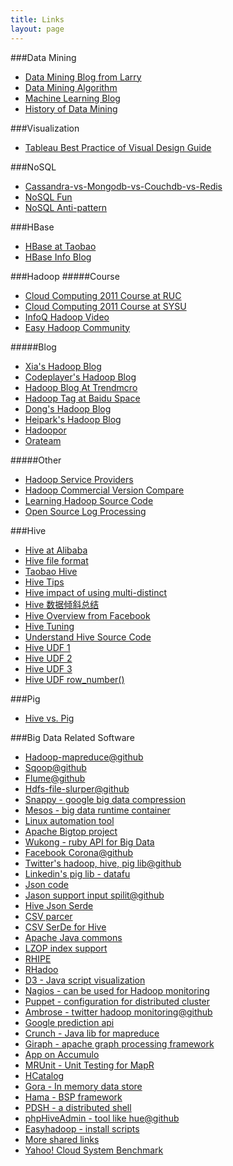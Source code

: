 ```yaml
---
title: Links
layout: page
---
```

###Data Mining
* [Data Mining Blog from Larry](http://blog.csdn.net/larrylgq)
* [Data Mining Algorithm](http://blog.sina.com.cn/s/articlelist_1691398204_16_1.html)
* [Machine Learning Blog](http://www.cnblogs.com/LeftNotEasy/)
* [History of Data Mining](http://rayli.net/blog/data/history-of-data-mining/)

###Visualization
* [Tableau Best Practice of Visual Design Guide](http://www.tableausoftware.com/learn/whitepapers/tableau-visual-guidebook)
 

###NoSQL
* [Cassandra-vs-Mongodb-vs-Couchdb-vs-Redis](http://kkovacs.eu/cassandra-vs-mongodb-vs-couchdb-vs-redis)
* [NoSQL Fun](http://blog.nosqlfan.com/)
* [NoSQL Anti-pattern](http://www.yankay.com/tag/nosql/)

###HBase
* [HBase at Taobao](http://www.tbdata.org/archives/1509)
* [HBase Info Blog](http://hbase.info/)

###Hadoop 
#####Course
* [Cloud Computing 2011 Course at RUC](http://datasearch.ruc.edu.cn/course/cloudcomputing2011/index.html)
* [Cloud Computing 2011 Course at SYSU](http://ss.sysu.edu.cn/~xyb/courses/2011-1-cloud/)
* [InfoQ Hadoop Video](http://www.infoq.com/cn/bigdata/?utm_source=infoq&utm_medium=header_graybar&utm_campaign=topic_clk) 
* [Easy Hadoop Community](http://bbs.easyhadoop.com/forum.php?mod=viewthread&tid=163&extra=page%3D1)

#####Blog
* [Xia's Hadoop Blog](http://www.cnblogs.com/xia520pi/)
* [Codeplayer's Hadoop Blog](http://coderplay.iteye.com/category/15688)
* [Hadoop Blog At Trendmcro](http://www.spnguru.com/) 
* [Hadoop Tag at Baidu Space](http://hi.baidu.com/tag/Hadoop/feeds)
* [Dong's Hadoop Blog](http://dongxicheng.org/) 
* [Heipark's Hadoop Blog](http://heipark.iteye.com/category/126118)
* [Hadoopor](http://www.hadoopor.com/)
* [Orateam](http://www.oratea.net/)

#####Other
* [Hadoop Service Providers](http://tech.it168.com/a2012/0503/1344/000001344570.shtml)
* [Hadoop Commercial Version Compare](http://www.xiaohui.org/archives/795.html) 
* [Learning Hadoop Source Code](http://www.cnblogs.com/xuxm2007/category/388607.html)
* [Open Source Log Processing](http://blog.csdn.net/clouderyu/article/details/6543175)

###Hive
* [Hive at Alibaba](http://blog.linezing.com/tag/hive)
* [Hive file format](http://www.infoq.com/cn/articles/hadoop-file-format)
* [Taobao Hive](http://www.tbdata.org/archives/category/cloud-computing/hive)
* [Hive Tips](http://www.fuzhijie.me/?p=381)
* [Hive impact of using multi-distinct](http://blog.csdn.net/liuhongxingrs/article/details/7208333)
* [Hive 数据倾斜总结](http://www.tbdata.org/archives/2109)
* [Hive Overview from Facebook](http://www.slideshare.net/ragho/hive-user-meeting-august-2009-facebook)
* [Hive Tuning](http://blog.csdn.net/lpxuan151009/article/details/7956554)
* [Understand Hive Source Code](http://www.tbdata.org/archives/1019)
* [Hive UDF 1](http://richiehu.blog.51cto.com/2093113/386112)
* [Hive UDF 2](http://blog.csdn.net/azhao_dn/article/details/6981115)
* [Hive UDF 3](http://blog.linezing.com/2011/03/hive%E4%B8%ADudtf%E7%BC%96%E5%86%99%E5%92%8C%E4%BD%BF%E7%94%A8)
* [Hive UDF row_number()](http://www.nalang.org/?p=149) 

###Pig
* [Hive vs. Pig](http://www.larsgeorge.com/2009/10/hive-vs-pig.html)

###Big Data Related Software 
* [Hadoop-mapreduce@github](https://github.com/apache/hadoop-mapreduce) 
* [Sqoop@github](https://github.com/apache/sqoop) 
* [Flume@github](https://github.com/apache/flume)
* [Hdfs-file-slurper@github](https://github.com/alexholmes/hdfs-file-slurper)
* [Snappy - google big data compression](http://code.google.com/p/snappy/) 
* [Mesos - big data runtime container](http://incubator.apache.org/mesos/) 
* [Linux automation tool](http://expect.sourceforge.net/)
* [Apache Bigtop project](https://cwiki.apache.org/confluence/display/BIGTOP/Index%3bjsessionid=82787B10BA0CED33574E7A6F853A7B0C)
* [Wukong - ruby API for Big Data](http://rdoc.info/gems/wukong/frames) 
* [Facebook Corona@github](https://github.com/facebook/hadoop-20/tree/master/src/contrib/corona)
* [Twitter's hadoop, hive, pig lib@github](https://github.com/kevinweil/elephant-bird)
* [Linkedin's pig lib - datafu](http://data.linkedin.com/opensource/datafu)
* [Json code](http://code.google.com/p/json-simple/)
* [Jason support input spilit@github](https://github.com/alexholmes/json-mapreduce)
* [Hive Json Serde](http://code.google.com/p/hive-json-serde/)
* [CSV parcer](http://opencsv.sourceforge.net/)
* [CSV SerDe for Hive](http://ogrodnek.github.io/csv-serde/)
* [Apache Java commons](http://commons.apache.org/)
* [LZOP index support](https://github.com/kevinweil/hadoop-lzo)
* [RHIPE](https://github.com/saptarshiguha/RHIPE)
* [RHadoo](https://github.com/RevolutionAnalytics/RHadoop)
* [D3 - Java script visualization](http://d3js.org/) 
* [Nagios - can be used for Hadoop monitoring](http://www.nagios.org/)
* [Puppet - configuration for distributed cluster](https://puppetlabs.com/)
* [Ambrose - twitter hadoop monitoring@github](https://github.com/twitter/ambrose)
* [Google prediction api](https://developers.google.com/prediction/)
* [Crunch - Java lib for mapreduce](https://github.com/cloudera/crunch)
* [Giraph - apache graph processing framework](http://giraph.apache.org/)
* [App on Accumulo](https://github.com/jaredwinick/Trendulo)
* [MRUnit - Unit Testing for MapR](http://mrunit.apache.org/general/downloads.html)
* [HCatalog](http://incubator.apache.org/hcatalog/index.html) 
* [Gora - In memory data store](http://gora.apache.org/)
* [Hama - BSP framework](http://hama.apache.org/index.html)
* [PDSH - a distributed shell](http://sourceforge.net/projects/pdsh/)
* [phpHiveAdmin - tool like hue@github](https://github.com/xianglei/phpHiveAdmin)
* [Easyhadoop - install scripts](https://github.com/xianglei/easyhadoop)
* [More shared links](https://www.evernote.com/shard/s36/sh/0c3b1941-0255-42ff-bff2-4b11308c104d/4ffa624d965f0bae8b1ab2f96e9d1c53)
* [Yahoo! Cloud System Benchmark](https://github.com/brianfrankcooper/YCSB)


